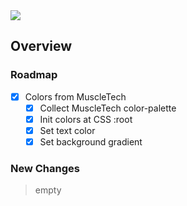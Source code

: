 <img src="https://img.shields.io/badge/License-MIT-orange">

<br>

## Overview

### Roadmap
- [x] Colors from MuscleTech
    - [x] Collect MuscleTech color-palette
	- [x] Init colors at CSS :root
	- [x] Set text color
	- [x] Set background gradient

### New Changes
> empty

